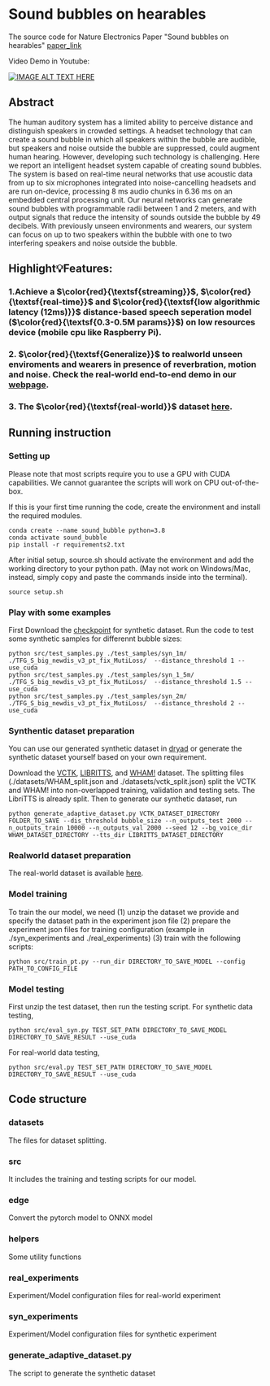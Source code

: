 # Sound bubbles on hearables
The source code for Nature Electronics Paper "Sound bubbles on hearables" [paper_link](https://www.nature.com/articles/s41928-024-01276-z.epdf?sharing_token=UBEcecaT-LOl28bRvGeUHNRgN0jAjWel9jnR3ZoTv0MI_xnp258ClQYuXnq4ROtijwv-jc3byDg5-F2vswnmmIlGNpSLsyxq4V72UEIWzmeKFbUI8XzLC8-DV5LB4nhalyrysnXenNHfMmw9RATWLqfYyBJys5frFCnFNmAiaU8%3D)

Video Demo in Youtube:

[![IMAGE ALT TEXT HERE](https://img.youtube.com/vi/VaGnfQcpopQ/0.jpg)](https://www.youtube.com/watch?v=VaGnfQcpopQ)

## Abstract 
The human auditory system has a limited ability to perceive distance and distinguish speakers in crowded settings. A headset technology that can create a sound bubble in which all speakers within the bubble are audible, but speakers and noise outside the bubble are suppressed, could augment human hearing. However, developing such technology is challenging. Here we report an intelligent headset system capable of creating sound bubbles. The system is based on real-time neural networks that use acoustic data from up to six microphones integrated into noise-cancelling headsets and are run on-device, processing 8 ms audio chunks in 6.36 ms on an embedded central processing unit. Our neural networks can generate sound bubbles with programmable radii between 1 and 2 meters, and with output signals that reduce the intensity of sounds outside the bubble by 49 decibels. With previously unseen environments and wearers, our system can focus on up to two speakers within the bubble with one to two interfering speakers and noise outside the bubble.

## **Highlight💡Features**:

### 1.Achieve a $\color{red}{\textsf{streaming}}$, $\color{red}{\textsf{real-time}}$ and  $\color{red}{\textsf{low algorithmic latency (12ms)}}$ distance-based speech seperation model ($\color{red}{\textsf{0.3-0.5M params}}$) on low resources device (mobile cpu like Raspberry Pi).

### 2. $\color{red}{\textsf{Generalize}}$ to realworld unseen enviroments and wearers in presence of reverbration, motion and noise. Check the real-world end-to-end demo in our [webpage](https://soundbubble.cs.washington.edu). 

### 3. The $\color{red}{\textsf{real-world}}$ dataset [here](https://drive.google.com/file/d/1_YViupiN3Vy0TVOxqbKo46bQnzHGJf-4/view?usp=sharing).

## Running instruction

### Setting up
Please note that most scripts require you to use a GPU with CUDA capabilities. We cannot guarantee the scripts will work on CPU out-of-the-box. 

If this is your first time running the code, create the environment and install the required modules.

```
conda create --name sound_bubble python=3.8
conda activate sound_bubble
pip install -r requirements2.txt
```
After initial setup, source.sh should activate the environment and add the working directory to your python path. (May not work on Windows/Mac, instead, simply copy and paste the commands inside into the terminal).
```
source setup.sh
``` 

### Play with some examples
First Download the [checkpoint](https://drive.google.com/drive/folders/1-nrTNefY6wWJzgP4WKEEDByIAqrkQ_ku?usp=share_link) for synthetic dataset. Run the code to test some synthetic samples for differennt bubble sizes:

```
python src/test_samples.py ./test_samples/syn_1m/ ./TFG_S_big_newdis_v3_pt_fix_MutiLoss/  --distance_threshold 1 --use_cuda
python src/test_samples.py ./test_samples/syn_1_5m/ ./TFG_S_big_newdis_v3_pt_fix_MutiLoss/  --distance_threshold 1.5 --use_cuda
python src/test_samples.py ./test_samples/syn_2m/ ./TFG_S_big_newdis_v3_pt_fix_MutiLoss/  --distance_threshold 2 --use_cuda
```

### Synthentic dataset preparation
You can use our generated synthetic dataset in [dryad](https://doi.org/10.5061/dryad.r7sqv9smv) or generate the synthetic dataset yourself based on your own requirement.

Download the [VCTK](https://datashare.ed.ac.uk/handle/10283/2651), [LIBRITTS](http://www.openslr.org/60), and [WHAM!](http://wham.whisper.ai) dataset. The splitting files (./datasets/WHAM_split.json and ./datasets/vctk_split.json) split the VCTK and WHAM! into non-overlapped training, validation and testing sets. The LibriTTS is already split. Then to generate our synthetic dataset, run
```
python generate_adaptive_dataset.py VCTK_DATASET_DIRECTORY FOLDER_TO_SAVE --dis_threshold bubble_size --n_outputs_test 2000 --n_outputs_train 10000 --n_outputs_val 2000 --seed 12 --bg_voice_dir WHAM_DATASET_DIRECTORY --tts_dir LIBRITTS_DATASET_DIRECTORY
```

### Realworld dataset preparation
The real-world dataset is available [here](https://drive.google.com/file/d/1_YViupiN3Vy0TVOxqbKo46bQnzHGJf-4/view?usp=sharing).

### Model training 
To train the our model, we need (1) unzip the dataset we provide and specify the dataset path in the experiment json file (2) prepare the experiment json files for training configuration (example in ./syn_experiments and ./real_experiments) (3)  train with the following scripts:
```
python src/train_pt.py --run_dir DIRECTORY_TO_SAVE_MODEL --config PATH_TO_CONFIG_FILE 
```

### Model testing 
First unzip the test dataset, then run the testing script.
For synthetic data testing,
```
python src/eval_syn.py TEST_SET_PATH DIRECTORY_TO_SAVE_MODEL DIRECTORY_TO_SAVE_RESULT --use_cuda 
```

For real-world data testing,
```
python src/eval.py TEST_SET_PATH DIRECTORY_TO_SAVE_MODEL DIRECTORY_TO_SAVE_RESULT --use_cuda 
```


## Code structure

### datasets
The files for dataset splitting. 

### src 
It includes the training and testing scripts for our model. 

### edge 
Convert the pytorch model to ONNX model

### helpers
Some utility functions

###  real_experiments
Experiment/Model configuration files for real-world experiment

### syn_experiments
Experiment/Model configuration files for synthetic experiment

### generate_adaptive_dataset.py
The script to generate the synthetic dataset
